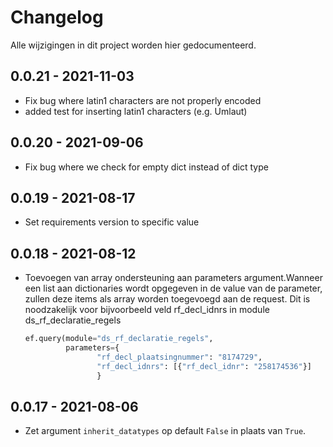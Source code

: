 # Changelog

Alle wijzigingen in dit project worden hier gedocumenteerd.

## 0.0.21 - 2021-11-03

- Fix bug where latin1 characters are not properly encoded
- added test for inserting latin1 characters (e.g. Umlaut)

## 0.0.20 - 2021-09-06

- Fix bug where we check for empty dict instead of dict type

## 0.0.19 - 2021-08-17

- Set requirements version to specific value

## 0.0.18 - 2021-08-12

- Toevoegen van array ondersteuning aan parameters argument.Wanneer een list aan dictionaries wordt opgegeven in de value van de parameter, zullen deze items als array worden toegevoegd aan de request. Dit is noodzakelijk voor bijvoorbeeld veld rf_decl_idnrs in module ds_rf_declaratie_regels

    ```python
    ef.query(module="ds_rf_declaratie_regels",
             parameters={
                    "rf_decl_plaatsingnummer": "8174729",
                    "rf_decl_idnrs": [{"rf_decl_idnr": "258174536"}]
                    }
    ```

## 0.0.17 - 2021-08-06

-  Zet argument `inherit_datatypes` op default `False` in plaats van `True`.
